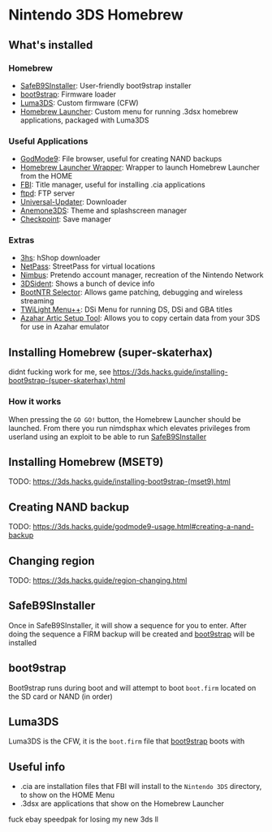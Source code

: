 # Nintendo 3DS Homebrew
<!-- This script assumes you are on latest firmware (and have a Japanese model, but the script can be easily changed for other models) -->

## What's installed
### Homebrew
* [SafeB9SInstaller](https://github.com/d0k3/SafeB9SInstaller): User-friendly boot9strap installer
* [boot9strap](https://github.com/SciresM/boot9strap): Firmware loader
* [Luma3DS](https://github.com/LumaTeam/Luma3DS): Custom firmware (CFW)
* [Homebrew Launcher](https://github.com/devkitPro/3ds-hbmenu): Custom menu for running .3dsx homebrew applications, packaged with Luma3DS
<!-- * [super-skaterhax](https://github.com/zoogie/super-skaterhax): Userland exploit for the new 3DS browser, known as Skater -->
<!-- * [nimdspax](https://github.com/luigoalma/nimdsphax): Userland exploit to gain the necessary privileges needed to run SafeB9SInstaller -->

### Useful Applications
* [GodMode9](https://github.com/d0k3/GodMode9): File browser, useful for creating NAND backups
* [Homebrew Launcher Wrapper](https://github.com/PabloMK7/homebrew_launcher_dummy): Wrapper to launch Homebrew Launcher from the HOME
* [FBI](https://github.com/nh-server/FBI-NH): Title manager, useful for installing .cia applications
* [ftpd](https://github.com/mtheall/ftpd): FTP server
* [Universal-Updater](https://github.com/Universal-Team/Universal-Updater): Downloader
* [Anemone3DS](https://github.com/astronautlevel2/Anemone3DS): Theme and splashscreen manager
* [Checkpoint](https://github.com/bernardogiordano/checkpoint): Save manager

### Extras
* [3hs](https://hshop.erista.me/3hs): hShop downloader
* [NetPass](https://gitlab.com/3ds-netpass/netpass): StreetPass for virtual locations
* [Nimbus](https://github.com/PretendoNetwork/nimbus): Pretendo account manager, recreation of the Nintendo Network
* [3DSident](https://github.com/joel16/3DSident): Shows a bunch of device info
* [BootNTR Selector](https://github.com/xzn/ntr-hr): Allows game patching, debugging and wireless streaming
* [TWiLight Menu++](https://github.com/DS-Homebrew/TWiLightMenu): DSi Menu for running DS, DSi and GBA titles
* [Azahar Artic Setup Tool](https://github.com/azahar-emu/ArticSetupTool): Allows you to copy certain data from your 3DS for use in Azahar emulator

## Installing Homebrew (super-skaterhax)
didnt fucking work for me, see https://3ds.hacks.guide/installing-boot9strap-(super-skaterhax).html

### How it works
When pressing the `GO GO!` button, the Homebrew Launcher should be launched. From there you run nimdsphax which elevates privileges from userland using an exploit to be able to run [SafeB9SInstaller](#safeb9sinstaller)

## Installing Homebrew (MSET9)
TODO: https://3ds.hacks.guide/installing-boot9strap-(mset9).html

## Creating NAND backup
TODO: https://3ds.hacks.guide/godmode9-usage.html#creating-a-nand-backup

## Changing region
TODO: https://3ds.hacks.guide/region-changing.html

## SafeB9SInstaller
Once in SafeB9SInstaller, it will show a sequence for you to enter. After doing the sequence a FIRM backup will be created and [boot9strap](#boot9strap) will be installed

## boot9strap
Boot9strap runs during boot and will attempt to boot `boot.firm` located on the SD card or NAND (in order)

## Luma3DS
Luma3DS is the CFW, it is the `boot.firm` file that [boot9strap](#boot9strap) boots with

## Useful info
* .cia are installation files that FBI will install to the `Nintendo 3DS` directory, to show on the HOME Menu
* .3dsx are applications that show on the Homebrew Launcher

fuck ebay speedpak for losing my new 3ds ll